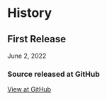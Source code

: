 # History


## First Release

June 2, 2022


### Source released at GitHub

[View at GitHub](https://github.com/)